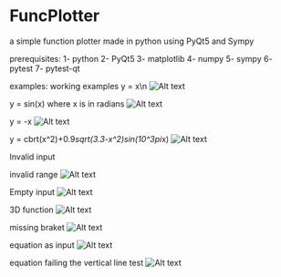 # FuncPlotter
a simple function plotter made in python using PyQt5 and Sympy

prerequisites:
1- python
2- PyQt5
3- matplotlib
4- numpy
5- sympy
6- pytest
7- pytest-qt

examples:
working examples
y = x\n
![Alt text](exp1.png?raw=true "Optional Title")

y = sin(x) where x is in radians
![Alt text](exp2.png?raw=true "Optional Title")



y = -x
![Alt text](exp3.png?raw=true "Optional Title")



y = cbrt(x^2)+0.9*sqrt(3.3-x^2)*sin(10^3*pi*x)
![Alt text](exp4.png?raw=true "Optional Title")

Invalid input

invalid range
![Alt text](exp5.png?raw=true "Optional Title")



Empty input
![Alt text](exp6.png?raw=true "Optional Title")



3D function
![Alt text](exp7.png?raw=true "Optional Title")



missing braket
![Alt text](exp8.png?raw=true "Optional Title")



equation as input
![Alt text](exp9.png?raw=true "Optional Title")



equation failing the vertical line test
![Alt text](exp10.png?raw=true "Optional Title")
